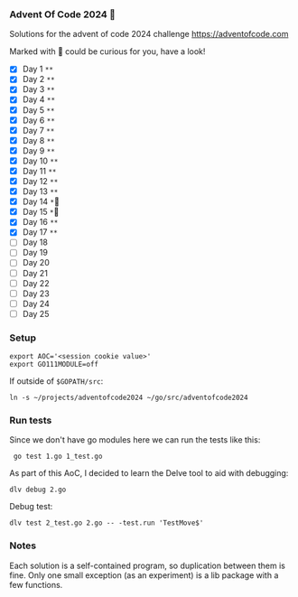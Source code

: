 ### Advent Of Code 2024 &#x1F384;

Solutions for the advent of code 2024 challenge
https://adventofcode.com

Marked with &#x1F384; could be curious for you, have a look!

- [x] Day 1 `**`
- [x] Day 2 `**`
- [x] Day 3 `**`
- [x] Day 4 `**`
- [x] Day 5 `**`
- [x] Day 6 `**`
- [x] Day 7 `**`
- [x] Day 8 `**`
- [x] Day 9 `**`
- [x] Day 10 `**`
- [x] Day 11 `**`
- [x] Day 12 `**`
- [x] Day 13 `**`
- [x] Day 14 `*`&#x1F384;
- [x] Day 15 `*`&#x1F384;
- [x] Day 16 `**`
- [x] Day 17 `**`
- [ ] Day 18
- [ ] Day 19
- [ ] Day 20
- [ ] Day 21
- [ ] Day 22
- [ ] Day 23
- [ ] Day 24
- [ ] Day 25

### Setup

```
export AOC='<session cookie value>'
export GO111MODULE=off
```

If outside of `$GOPATH/src`:
```
ln -s ~/projects/adventofcode2024 ~/go/src/adventofcode2024
```

### Run tests

Since we don't have go modules here we can run the tests like this:
```
 go test 1.go 1_test.go
```


As part of this AoC, I decided to learn the Delve tool to aid with debugging:
```
dlv debug 2.go
```

Debug test:
```
dlv test 2_test.go 2.go -- -test.run 'TestMove$'
```

### Notes

Each solution is a self-contained program, so duplication between them is fine.
Only one small exception (as an experiment) is a lib package with a few functions.
